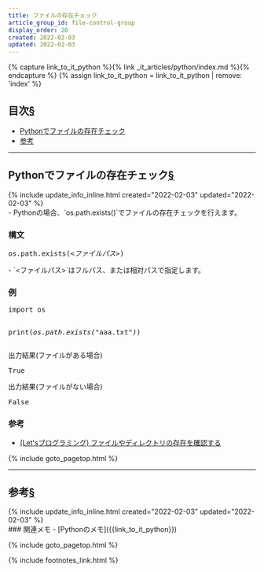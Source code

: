 ```yaml
---
title: ファイルの存在チェック
article_group_id: file-control-group
display_order: 20
created: 2022-02-03
updated: 2022-02-03
---
```

{% capture link_to_it_python %}{% link _it_articles/python/index.md %}{% endcapture %}
{% assign link_to_it_python = link_to_it_python | remove: 'index' %}
## <a name="index">目次</a><a class="heading-anchor-permalink" href="#目次">§</a>

<ul id="index_ul">
<li><a href="#Pythonでファイルの存在チェック">Pythonでファイルの存在チェック</a></li>
<li><a href="#参考">参考</a></li>
</ul>

* * *
## <a name="Pythonでファイルの存在チェック">Pythonでファイルの存在チェック</a><a class="heading-anchor-permalink" href="#Pythonでファイルの存在チェック">§</a>
<div class="chapter-updated">{% include update_info_inline.html created="2022-02-03" updated="2022-02-03" %}</div>
- Pythonの場合、`os.path.exists()`でファイルの存在チェックを行えます。

### 構文
<div class="code-box-syntax no-title">
<pre>
os.path.exists(<em>&lt;ファイルパス&gt;</em>)
</pre>
</div>
- `<ファイルパス>`はフルパス、または相対パスで指定します。

### 例
<div class="code-box no-title">
<pre>
import os

print(<em>os.path.exists(</em>"aaa.txt"<em>)</em>)
</pre>
</div>
<div class="code-box-output">
<div class="title">出力結果(ファイルがある場合)</div>
<pre>
True
</pre>
</div>
<div class="code-box-output">
<div class="title">出力結果(ファイルがない場合)</div>
<pre>
False
</pre>
</div>


### 参考
- [(Let'sプログラミング) ファイルやディレクトリの存在を確認する](https://www.javadrive.jp/python/file/index7.html)

{% include goto_pagetop.html %}

* * *
## <a name="参考">参考</a><a class="heading-anchor-permalink" href="#参考">§</a>
<div class="chapter-updated">{% include update_info_inline.html created="2022-02-03" updated="2022-02-03" %}</div>
### 関連メモ
- [Pythonのメモ]({{link_to_it_python}})

{% include goto_pagetop.html %}

{% include footnotes_link.html %}
